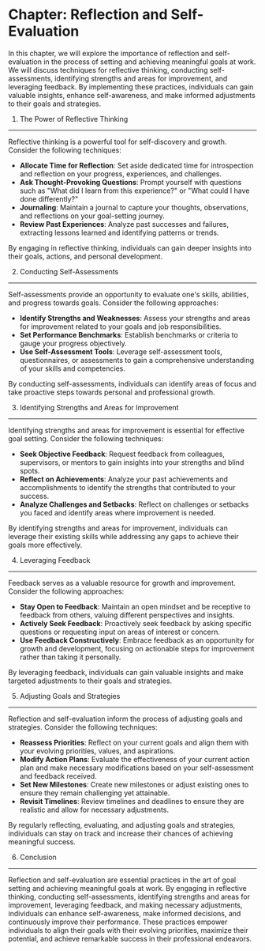 Chapter: Reflection and Self-Evaluation
=======================================

In this chapter, we will explore the importance of reflection and self-evaluation in the process of setting and achieving meaningful goals at work. We will discuss techniques for reflective thinking, conducting self-assessments, identifying strengths and areas for improvement, and leveraging feedback. By implementing these practices, individuals can gain valuable insights, enhance self-awareness, and make informed adjustments to their goals and strategies.

1. The Power of Reflective Thinking
-----------------------------------

Reflective thinking is a powerful tool for self-discovery and growth. Consider the following techniques:

* **Allocate Time for Reflection**: Set aside dedicated time for introspection and reflection on your progress, experiences, and challenges.
* **Ask Thought-Provoking Questions**: Prompt yourself with questions such as "What did I learn from this experience?" or "What could I have done differently?"
* **Journaling**: Maintain a journal to capture your thoughts, observations, and reflections on your goal-setting journey.
* **Review Past Experiences**: Analyze past successes and failures, extracting lessons learned and identifying patterns or trends.

By engaging in reflective thinking, individuals can gain deeper insights into their goals, actions, and personal development.

2. Conducting Self-Assessments
------------------------------

Self-assessments provide an opportunity to evaluate one's skills, abilities, and progress towards goals. Consider the following approaches:

* **Identify Strengths and Weaknesses**: Assess your strengths and areas for improvement related to your goals and job responsibilities.
* **Set Performance Benchmarks**: Establish benchmarks or criteria to gauge your progress objectively.
* **Use Self-Assessment Tools**: Leverage self-assessment tools, questionnaires, or assessments to gain a comprehensive understanding of your skills and competencies.

By conducting self-assessments, individuals can identify areas of focus and take proactive steps towards personal and professional growth.

3. Identifying Strengths and Areas for Improvement
--------------------------------------------------

Identifying strengths and areas for improvement is essential for effective goal setting. Consider the following techniques:

* **Seek Objective Feedback**: Request feedback from colleagues, supervisors, or mentors to gain insights into your strengths and blind spots.
* **Reflect on Achievements**: Analyze your past achievements and accomplishments to identify the strengths that contributed to your success.
* **Analyze Challenges and Setbacks**: Reflect on challenges or setbacks you faced and identify areas where improvement is needed.

By identifying strengths and areas for improvement, individuals can leverage their existing skills while addressing any gaps to achieve their goals more effectively.

4. Leveraging Feedback
----------------------

Feedback serves as a valuable resource for growth and improvement. Consider the following approaches:

* **Stay Open to Feedback**: Maintain an open mindset and be receptive to feedback from others, valuing different perspectives and insights.
* **Actively Seek Feedback**: Proactively seek feedback by asking specific questions or requesting input on areas of interest or concern.
* **Use Feedback Constructively**: Embrace feedback as an opportunity for growth and development, focusing on actionable steps for improvement rather than taking it personally.

By leveraging feedback, individuals can gain valuable insights and make targeted adjustments to their goals and strategies.

5. Adjusting Goals and Strategies
---------------------------------

Reflection and self-evaluation inform the process of adjusting goals and strategies. Consider the following techniques:

* **Reassess Priorities**: Reflect on your current goals and align them with your evolving priorities, values, and aspirations.
* **Modify Action Plans**: Evaluate the effectiveness of your current action plan and make necessary modifications based on your self-assessment and feedback received.
* **Set New Milestones**: Create new milestones or adjust existing ones to ensure they remain challenging yet attainable.
* **Revisit Timelines**: Review timelines and deadlines to ensure they are realistic and allow for necessary adjustments.

By regularly reflecting, evaluating, and adjusting goals and strategies, individuals can stay on track and increase their chances of achieving meaningful success.

6. Conclusion
-------------

Reflection and self-evaluation are essential practices in the art of goal setting and achieving meaningful goals at work. By engaging in reflective thinking, conducting self-assessments, identifying strengths and areas for improvement, leveraging feedback, and making necessary adjustments, individuals can enhance self-awareness, make informed decisions, and continuously improve their performance. These practices empower individuals to align their goals with their evolving priorities, maximize their potential, and achieve remarkable success in their professional endeavors.
